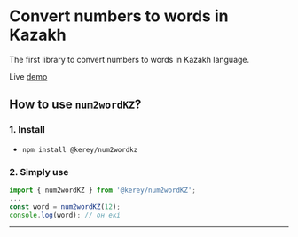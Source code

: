 # Convert numbers to words in Kazakh

The first library to convert numbers to words in Kazakh language.

Live [demo](https://kerey.github.io/num2wordKZ/)

## How to use `num2wordKZ`?

### 1. Install

* `npm install @kerey/num2wordkz`

### 2. Simply use 

```javascript
import { num2wordKZ } from '@kerey/num2wordKZ';
...
const word = num2wordKZ(12);
console.log(word); // он екі

```

---
